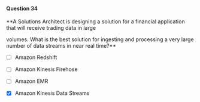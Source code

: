 #### Question  34


**A Solutions Architect is designing a solution for a financial application that will receive trading data in large

volumes. What is the best solution for ingesting and processing a very large number of data streams in near real time?**


- [ ] Amazon Redshift


- [ ] Amazon Kinesis Firehose


- [ ] Amazon EMR


- [x] Amazon Kinesis Data Streams

